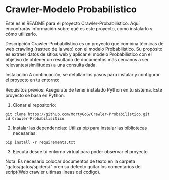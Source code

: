 # Crawler-Modelo Probabilistico
Este es el README para el proyecto Crawler-Probabilistico. Aquí encontrarás información sobre qué es este proyecto, cómo instalarlo y cómo utilizarlo.

Descripción
Crawler-Probabilistico es un proyecto que combina técnicas de web crawling (rastreo de la web) con el modelo Probabilistico. Su propósito es extraer datos de sitios web
y aplicar el modelo Probabilistico con el objetivo de obtener un resultado de documentos más cercanos a ser relevantes(similitudes) a una consulta dada.

Instalación
A continuación, se detallan los pasos para instalar y configurar el proyecto en tu entorno:

Requisitos previos:
Asegúrate de tener instalado Python en tu sistema. Este proyecto se basa en Python.

1. Clonar el repositorio:
```shell
git clone https://github.com/MortyGoG/Crawler-Probabilistico.git
cd Crawler-Probabilisitico
```

2. Instalar las dependencias:
Utiliza pip para instalar las bibliotecas necesarias:
```shell
pip install -r requirements.txt
```

3. Ejecuta desde tú entorno virtual para poder observar el proyecto

Nota:
Es necesario colocar documentos de texto en la carpeta "gatos/gatos/spiders/" o en su defecto quitar los comentarios del script(Web crawler ultimas lineas del codigo).
